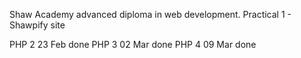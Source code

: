 Shaw Academy advanced diploma in web development. Practical 1 - Shawpify site


PHP 2 23 Feb done
PHP 3 02 Mar done
PHP 4 09 Mar done